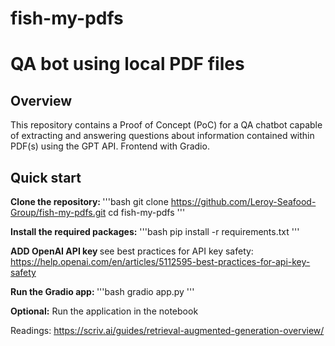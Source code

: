 # fish-my-pdfs

# QA bot using local PDF files 
## Overview
This repository contains a Proof of Concept (PoC) for a QA chatbot capable of extracting and answering questions about information contained within PDF(s) using the GPT API. Frontend with Gradio. 

## Quick start 
<b>Clone the repository: </b>
'''bash
git clone https://github.com/Leroy-Seafood-Group/fish-my-pdfs.git
cd fish-my-pdfs
'''

<b>Install the required packages:</b> 
'''bash
pip install -r requirements.txt
'''

<b> ADD OpenAI API key </b>
see best practices for API key safety: https://help.openai.com/en/articles/5112595-best-practices-for-api-key-safety

<b> Run the Gradio app: </b>
'''bash
gradio app.py
'''

<b> Optional:</b>
Run the application in the notebook

Readings: https://scriv.ai/guides/retrieval-augmented-generation-overview/